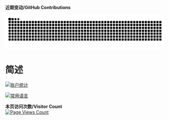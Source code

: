 **近期变动/GitHub Contributions**

<picture>
  <source media="(prefers-color-scheme: dark)" srcset="https://raw.githubusercontent.com/Ne-GH/Ne-GH/output/github-contribution-grid-snake-dark.svg" />
  <source media="(prefers-color-scheme: light)" srcset="https://raw.githubusercontent.com/Ne-GH/Ne-GH/output/github-contribution-grid-snake.svg" />
  <img alt="github-snake" src="https://raw.githubusercontent.com/Ne-GH/Ne-GH/output/github-contribution-grid-snake.svg" />
</picture> 

# 简述
[![账户统计](https://github-readme-stats.vercel.app/api?username=hexne)](https://github.com/anuraghazra/github-readme-stats)


[![常用语言](https://github-readme-stats.vercel.app/api/top-langs/?username=hexne)](https://github.com/anuraghazra/github-readme-stats)

**本页访问次数/Visitor Count**  
[![Page Views Count](https://badges.toozhao.com/badges/01HAYRJXD6AP6P8JYY4MBHZ5A6/green.svg)](https://badges.toozhao.com/stats/01HAYRJXD6AP6P8JYY4MBHZ5A6 "Get your own page views count badge on badges.toozhao.com")

